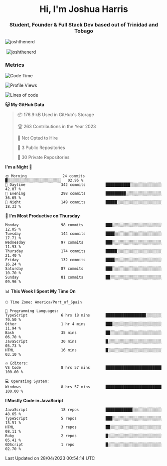 <h1 align="center">Hi, I'm Joshua Harris</h1>
<h3 align="center">Student, Founder & Full Stack Dev based out of Trinidad and Tobago</h3>

<p align="left"> <img src="https://komarev.com/ghpvc/?username=JoshTheDeveloperr" alt="joshthenerd" /> </p>

<p>&nbsp;<img align="center" src="https://github-readme-stats.vercel.app/api?username=JoshTheDeveloperr&show_icons=true&count_private=true" alt="joshthenerd" /></p>

### Metrics

<!--START_SECTION:waka-->
![Code Time](http://img.shields.io/badge/Code%20Time-306%20hrs%2042%20mins-blue)

![Profile Views](http://img.shields.io/badge/Profile%20Views-0-blue)

![Lines of code](https://img.shields.io/badge/From%20Hello%20World%20I%27ve%20Written-3.0%20million%20lines%20of%20code-blue)

**🐱 My GitHub Data** 

> 📦 176.9 kB Used in GitHub's Storage 
 > 
> 🏆 263 Contributions in the Year 2023
 > 
> 🚫 Not Opted to Hire
 > 
> 📜 3 Public Repositories 
 > 
> 🔑 30 Private Repositories 
 > 
**I'm a Night 🦉** 

```text
🌞 Morning                24 commits          █░░░░░░░░░░░░░░░░░░░░░░░░   02.95 % 
🌆 Daytime                342 commits         ███████████░░░░░░░░░░░░░░   42.07 % 
🌃 Evening                298 commits         █████████░░░░░░░░░░░░░░░░   36.65 % 
🌙 Night                  149 commits         █████░░░░░░░░░░░░░░░░░░░░   18.33 % 
```
📅 **I'm Most Productive on Thursday** 

```text
Monday                   98 commits          ███░░░░░░░░░░░░░░░░░░░░░░   12.05 % 
Tuesday                  144 commits         ████░░░░░░░░░░░░░░░░░░░░░   17.71 % 
Wednesday                97 commits          ███░░░░░░░░░░░░░░░░░░░░░░   11.93 % 
Thursday                 174 commits         █████░░░░░░░░░░░░░░░░░░░░   21.40 % 
Friday                   132 commits         ████░░░░░░░░░░░░░░░░░░░░░   16.24 % 
Saturday                 87 commits          ███░░░░░░░░░░░░░░░░░░░░░░   10.70 % 
Sunday                   81 commits          ██░░░░░░░░░░░░░░░░░░░░░░░   09.96 % 
```


📊 **This Week I Spent My Time On** 

```text
🕑︎ Time Zone: America/Port_of_Spain

💬 Programming Languages: 
TypeScript               6 hrs 18 mins       ██████████████████░░░░░░░   70.50 % 
Other                    1 hr 4 mins         ███░░░░░░░░░░░░░░░░░░░░░░   11.94 % 
Bash                     35 mins             ██░░░░░░░░░░░░░░░░░░░░░░░   06.70 % 
JavaScript               30 mins             █░░░░░░░░░░░░░░░░░░░░░░░░   05.73 % 
HTML                     16 mins             █░░░░░░░░░░░░░░░░░░░░░░░░   03.10 % 

🔥 Editors: 
VS Code                  8 hrs 57 mins       █████████████████████████   100.00 % 

💻 Operating System: 
Windows                  8 hrs 57 mins       █████████████████████████   100.00 % 
```

**I Mostly Code in JavaScript** 

```text
JavaScript               18 repos            ████████████░░░░░░░░░░░░░   48.65 % 
TypeScript               5 repos             ███░░░░░░░░░░░░░░░░░░░░░░   13.51 % 
HTML                     3 repos             ██░░░░░░░░░░░░░░░░░░░░░░░   08.11 % 
Ruby                     2 repos             █░░░░░░░░░░░░░░░░░░░░░░░░   05.41 % 
GDScript                 1 repo              █░░░░░░░░░░░░░░░░░░░░░░░░   02.70 % 
```




 Last Updated on 28/04/2023 00:54:14 UTC
<!--END_SECTION:waka-->
